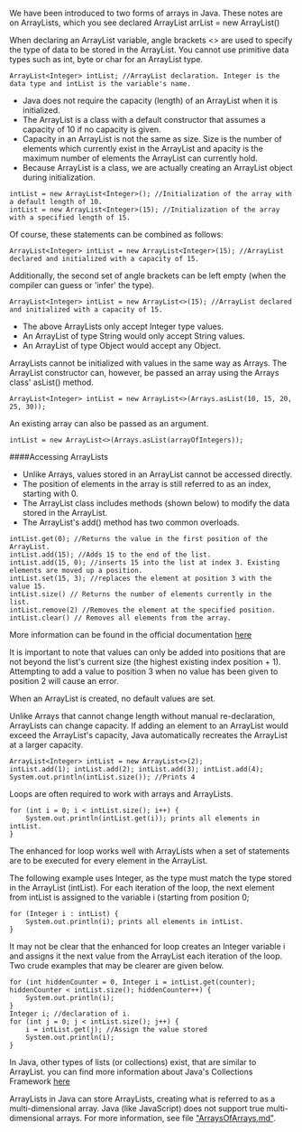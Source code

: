 We have been introduced to two forms of arrays in Java.
These notes are on ArrayLists, which you see declared ArrayList<type> arrList = new ArrayList<type>()


When declaring an ArrayList variable, angle brackets <> are used to specify the type of data to be stored in the ArrayList. You cannot use primitive data types such as int, byte or char for an ArrayList type.

`ArrayList<Integer> intList; //ArrayList declaration. Integer is the data type and intList is the variable's name.`

- Java does not require the capacity (length) of an ArrayList when it is initialized.
- The ArrayList is a class with a default constructor that assumes a capacity of 10 if no capacity is given.
- Capacity in an ArrayList is not the same as size. Size is the number of elements which currently exist in the ArrayList and apacity is the maximum number of elements the ArrayList can currently hold.
- Because ArrayList is a class, we are actually creating an ArrayList object during initialization.
```
intList = new ArrayList<Integer>(); //Initialization of the array with a default length of 10.
intList = new ArrayList<Integer>(15); //Initialization of the array with a specified length of 15.
```
Of course, these statements can be combined as follows:

`ArrayList<Integer> intList = new ArrayList<Integer>(15); //ArrayList declared and initialized with a capacity of 15.`

Additionally, the second set of angle brackets can be left empty (when the compiler can guess or 'infer' the type).

`ArrayList<Integer> intList = new ArrayList<>(15); //ArrayList declared and initialized with a capacity of 15.`

- The above ArrayLists only accept Integer type values.
- An ArrayList of type String would only accept String values.
- An ArrayList of type Object would accept any Object.

ArrayLists cannot be initialized with values in the same way as Arrays. The ArrayList constructor can, however, be passed an array using the Arrays class' asList() method.

`ArrayList<Integer> intList = new ArrayList<>(Arrays.asList(10, 15, 20, 25, 30));`

An existing array can also be passed as an argument.

`intList = new ArrayList<>(Arrays.asList(arrayOfIntegers));`

####Accessing ArrayLists
* Unlike Arrays, values stored in an ArrayList cannot be accessed directly.
* The position of elements in the array is still referred to as an index, starting with 0.
* The ArrayList class includes methods (shown below) to modify the data stored in the ArrayList.
* The ArrayList's add() method has two common overloads.

```
intList.get(0); //Returns the value in the first position of the ArrayList.
intList.add(15); //Adds 15 to the end of the list.
intList.add(15, 0); //inserts 15 into the list at index 3. Existing elements are moved up a position.
intList.set(15, 3); //replaces the element at position 3 with the value 15.
intList.size() // Returns the number of elements currently in the list.
intList.remove(2) //Removes the element at the specified position.
intList.clear() // Removes all elements from the array.
```
More information can be found in the official documentation [here](http://docs.oracle.com/javase/7/docs/api/java/util/ArrayList.html)

It is important to note that values can only be added into positions that are not beyond the list's current size (the highest existing index position + 1).
Attempting to add a value to position 3 when no value has been given to position 2 will cause an error.

When an ArrayList is created, no default values are set.

Unlike Arrays that cannot change length without manual re-declaration, ArrayLists can change capacity.
If adding an element to an ArrayList would exceed the ArrayList's capacity, Java automatically recreates the ArrayList at a larger capacity.
```
ArrayList<Integer> intList = new ArrayList<>(2);
intList.add(1); intList.add(2); intList.add(3); intList.add(4);
System.out.println(intList.size()); //Prints 4
```

Loops are often required to work with arrays and ArrayLists.
```
for (int i = 0; i < intList.size(); i++) {
	System.out.println(intList.get(i)); prints all elements in intList.
}
```

The enhanced for loop works well with ArrayLists when a set of statements are to be executed for every element in the ArrayList.

The following example uses Integer, as the type must match the type stored in the ArrayList (intList).
For each iteration of the loop, the next element from intList is assigned to the variable i (starting from position 0;
```
for (Integer i : intList) {
	System.out.println(i); prints all elements in intList.
}
```

It may not be clear that the enhanced for loop creates an Integer variable i and assigns it the next value from the ArrayList each iteration of the loop. Two crude examples that may be clearer are given below.
```
for (int hiddenCounter = 0, Integer i = intList.get(counter); hiddenCounter < intList.size(); hiddenCounter++) {
	System.out.println(i);
}
Integer i; //declaration of i.
for (int j = 0; j < intList.size(); j++) {
	i = intList.get(j); //Assign the value stored
	System.out.println(i);
}
```
In Java, other types of lists (or collections) exist, that are similar to ArrayList.
you can find more information about Java's Collections Framework [here](http://docs.oracle.com/javase/7/docs/technotes/guides/collections/index.html)

ArrayLists in Java can store ArrayLists, creating what is referred to as a multi-dimensional array.
Java (like JavaScript) does not support true multi-dimensional arrays.
For more information, see file ["ArraysOfArrays.md"](https://github.com/LucidityWaver/ICA40511-Keywords/blob/master/Java/ArraysOfArrays.md).
